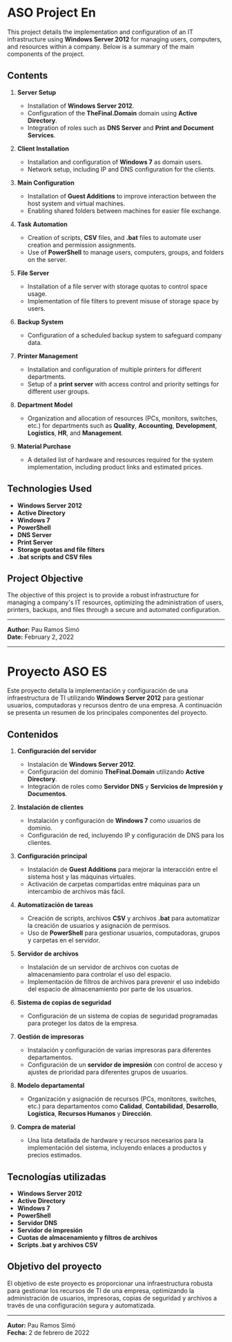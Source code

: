 # ASO Project En

This project details the implementation and configuration of an IT infrastructure using **Windows Server 2012** for managing users, computers, and resources within a company. Below is a summary of the main components of the project.

## Contents

1. **Server Setup**  
   - Installation of **Windows Server 2012**.
   - Configuration of the **TheFinal.Domain** domain using **Active Directory**.
   - Integration of roles such as **DNS Server** and **Print and Document Services**.

2. **Client Installation**  
   - Installation and configuration of **Windows 7** as domain users.
   - Network setup, including IP and DNS configuration for the clients.

3. **Main Configuration**  
   - Installation of **Guest Additions** to improve interaction between the host system and virtual machines.
   - Enabling shared folders between machines for easier file exchange.

4. **Task Automation**  
   - Creation of scripts, **CSV** files, and **.bat** files to automate user creation and permission assignments.
   - Use of **PowerShell** to manage users, computers, groups, and folders on the server.

5. **File Server**  
   - Installation of a file server with storage quotas to control space usage.
   - Implementation of file filters to prevent misuse of storage space by users.

6. **Backup System**  
   - Configuration of a scheduled backup system to safeguard company data.

7. **Printer Management**  
   - Installation and configuration of multiple printers for different departments.
   - Setup of a **print server** with access control and priority settings for different user groups.

8. **Department Model**  
   - Organization and allocation of resources (PCs, monitors, switches, etc.) for departments such as **Quality**, **Accounting**, **Development**, **Logistics**, **HR**, and **Management**.

9. **Material Purchase**  
   - A detailed list of hardware and resources required for the system implementation, including product links and estimated prices.

## Technologies Used

- **Windows Server 2012**
- **Active Directory**
- **Windows 7**
- **PowerShell**
- **DNS Server**
- **Print Server**
- **Storage quotas and file filters**
- **.bat scripts and CSV files**

## Project Objective

The objective of this project is to provide a robust infrastructure for managing a company's IT resources, optimizing the administration of users, printers, backups, and files through a secure and automated configuration.

---

**Author:** Pau Ramos Simó  
**Date:** February 2, 2022


---


# Proyecto ASO ES

Este proyecto detalla la implementación y configuración de una infraestructura de TI utilizando **Windows Server 2012** para gestionar usuarios, computadoras y recursos dentro de una empresa. A continuación se presenta un resumen de los principales componentes del proyecto.

## Contenidos

1. **Configuración del servidor**  
   - Instalación de **Windows Server 2012**.
   - Configuración del dominio **TheFinal.Domain** utilizando **Active Directory**.
   - Integración de roles como **Servidor DNS** y **Servicios de Impresión y Documentos**.

2. **Instalación de clientes**  
   - Instalación y configuración de **Windows 7** como usuarios de dominio.
   - Configuración de red, incluyendo IP y configuración de DNS para los clientes.

3. **Configuración principal**  
   - Instalación de **Guest Additions** para mejorar la interacción entre el sistema host y las máquinas virtuales.
   - Activación de carpetas compartidas entre máquinas para un intercambio de archivos más fácil.

4. **Automatización de tareas**  
   - Creación de scripts, archivos **CSV** y archivos **.bat** para automatizar la creación de usuarios y asignación de permisos.
   - Uso de **PowerShell** para gestionar usuarios, computadoras, grupos y carpetas en el servidor.

5. **Servidor de archivos**  
   - Instalación de un servidor de archivos con cuotas de almacenamiento para controlar el uso del espacio.
   - Implementación de filtros de archivos para prevenir el uso indebido del espacio de almacenamiento por parte de los usuarios.

6. **Sistema de copias de seguridad**  
   - Configuración de un sistema de copias de seguridad programadas para proteger los datos de la empresa.

7. **Gestión de impresoras**  
   - Instalación y configuración de varias impresoras para diferentes departamentos.
   - Configuración de un **servidor de impresión** con control de acceso y ajustes de prioridad para diferentes grupos de usuarios.

8. **Modelo departamental**  
   - Organización y asignación de recursos (PCs, monitores, switches, etc.) para departamentos como **Calidad**, **Contabilidad**, **Desarrollo**, **Logística**, **Recursos Humanos** y **Dirección**.

9. **Compra de material**  
   - Una lista detallada de hardware y recursos necesarios para la implementación del sistema, incluyendo enlaces a productos y precios estimados.

## Tecnologías utilizadas

- **Windows Server 2012**
- **Active Directory**
- **Windows 7**
- **PowerShell**
- **Servidor DNS**
- **Servidor de impresión**
- **Cuotas de almacenamiento y filtros de archivos**
- **Scripts .bat y archivos CSV**

## Objetivo del proyecto

El objetivo de este proyecto es proporcionar una infraestructura robusta para gestionar los recursos de TI de una empresa, optimizando la administración de usuarios, impresoras, copias de seguridad y archivos a través de una configuración segura y automatizada.

---

**Autor:** Pau Ramos Simó  
**Fecha:** 2 de febrero de 2022
